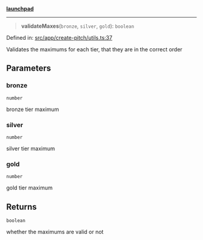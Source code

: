 [**launchpad**](index.md)

***

> **validateMaxes**(`bronze`, `silver`, `gold`): `boolean`

Defined in: [src/app/create-pitch/utils.ts:37](https://github.com/victorbratov/launchpad/blob/ba912ff5e4884ef55d41a8ab239f2bb8e81f8ecb/src/app/create-pitch/utils.ts#L37)

Validates the maximums for each tier, that they are in the correct order

## Parameters

### bronze

`number`

bronze tier maximum

### silver

`number`

silver tier maximum

### gold

`number`

gold tier maximum

## Returns

`boolean`

whether the maximums are valid or not
